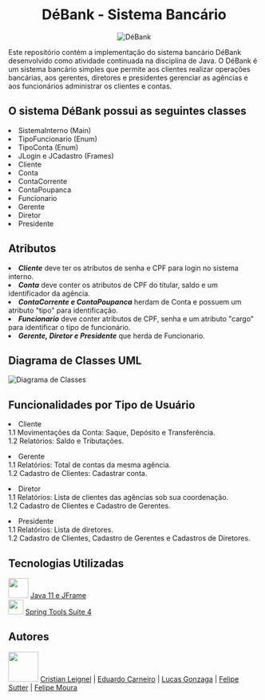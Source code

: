 <!DOCTYPE html>
<html>


<body>
  <h1 align="center">DéBank - Sistema Bancário</h1>
  <div align="center">
    <img src="https://github.com/eduardocs90/POO2023_Grupo6/assets/141193350/09923c5e-ba9e-4704-9e88-5c1d18568673"alt="DéBank">
  </div>

  <p>Este repositório contém a implementação do sistema bancário DéBank desenvolvido como atividade continuada na disciplina de Java. O DéBank é um sistema bancário simples que permite aos clientes realizar   operações bancárias, aos gerentes, diretores e presidentes gerenciar as agências e aos funcionários administrar os clientes e contas.</p>

<h2>O sistema DéBank possui as seguintes classes</h2>
  <li>SistemaInterno (Main)</li>
  <li>TipoFuncionario (Enum)</li>
  <li>TipoConta (Enum)</li>
  <li>JLogin e JCadastro (Frames)</li>
  <li>Cliente</li>
  <li>Conta</li>
  <li>ContaCorrente</li>
  <li>ContaPoupanca</li>
  <li>Funcionario</li>
  <li>Gerente</li>
  <li>Diretor</li>
  <li>Presidente</li>

<h2>Atributos</h2>
  <li><b><i>Cliente</i></b> deve ter os atributos de senha e CPF para login no sistema interno.</li>
  <li><b><i>Conta</i></b> deve conter os atributos de CPF do titular, saldo e um identificador da agência.</li>
  <li><b><i>ContaCorrente e ContaPoupanca</i></b> herdam de Conta e possuem um atributo "tipo" para identificação.</li>
  <li><b><i>Funcionario</i></b> deve conter atributos de CPF, senha e um atributo "cargo" para identificar o tipo de funcionário.</li>
  <li><b><i>Gerente, Diretor e Presidente</i></b> que herda de Funcionario.</li>

<h2>Diagrama de Classes UML</h2>
<img src="https://github.com/eduardocs90/POO2023_Grupo6/assets/141193350/c1910980-ce2a-4665-b294-ac1785136e39"alt="Diagrama de Classes">


<h2>Funcionalidades por Tipo de Usuário</h2>
  <li>Cliente</li>
  1.1 Movimentações da Conta: Saque, Depósito e Transferência.
  <br>
  1.2 Relatórios: Saldo e Tributações.</p>
  <li>Gerente</li>
  1.1 Relatórios: Total de contas da mesma agência.
  <br>
  1.2 Cadastro de Clientes: Cadastrar conta.</p>
  <li>Diretor</li>
  1.1 Relatórios: Lista de clientes das agências sob sua coordenação.
  <br>
  1.2 Cadastro de Clientes e Cadastro de Gerentes.</p>
  <li>Presidente</li>
  1.1 Relatórios: Lista de diretores.
  <br>
  1.2 Cadastro de Clientes, Cadastro de Gerentes e Cadastros de Diretores.

<h2>Tecnologias Utilizadas</h2>
 <img src="https://github.com/eduardocs90/POO2023_Grupo6/assets/141193350/6d79ba45-3a11-4d34-9d5f-5f63bcce3abf" height="40" width="40"> <a href="https://www.oracle.com/br/java/technologies/javase/jdk11-archive-downloads.html">Java 11 e JFrame</a>
 <br>
 <img src="https://github.com/eduardocs90/POO2023_Grupo6/assets/141193350/3fd2972d-6bdd-4b4b-b6ed-ac5cc72f1071" height="30" width="30"> <a href="https://spring.io/tools">Spring Tools Suite 4</a>

<h2>Autores</h2>  
<img src="https://cdn.discordapp.com/attachments/1135262336819679372/1140675577733464254/github-logo-git-hub-icon-with-text-on-white-and-black-background-free-vector_2-removebg-preview.png" height="60" width="60">  <a href="https://github.com/leignel">Cristian Leignel</a> | <a href="https://github.com/eduardocs90">Eduardo Carneiro</a> | <a href="https://github.com/LucasGonRo">Lucas Gonzaga</a> | <a href="https://github.com/FelipeSutter">Felipe Sutter</a> | <a href="https://github.com/sh9bba">Felipe Moura</a>
  

